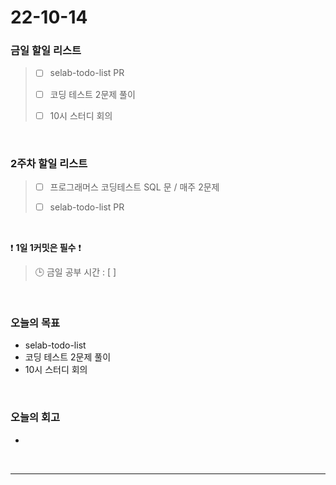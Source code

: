# 22-10-14

### 금일 할일 리스트
> - [ ]  selab-todo-list PR
>
> - [ ]  코딩 테스트 2문제 풀이 
>
> - [ ]  10시 스터디 회의

<br/>

### 2주차 할일 리스트  

> - [ ]  프로그래머스 코딩테스트 SQL 문 / 매주 2문제  
>
> - [ ]  selab-todo-list PR

<br/>

❗ **1일 1커밋은 필수** ❗
> 🕒 금일 공부 시간 :  [  ]
  
<br/>

### 오늘의 목표
- selab-todo-list
- 코딩 테스트 2문제 풀이
- 10시 스터디 회의

<br>

### 오늘의 회고
- 


<br/>

------------  